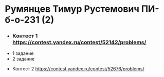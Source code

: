 # Румянцев Тимур Рустемович ПИ-б-о-231 (2)

- ### Контест 1 https://contest.yandex.ru/contest/52142/problems/  
+ 1 задание  
+ 2 задание  

- Контест 2 https://contest.yandex.ru/contest/52676/problems/


